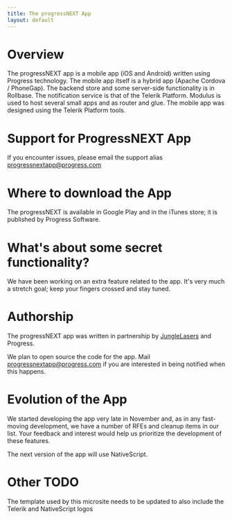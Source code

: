 ```yaml
---
title: The progressNEXT App
layout: default
---
```

 
# Overview
The progressNEXT app is a mobile app (iOS and Android) written using Progress technology.  The mobile app itself is a hybrid app (Apache Cordova / PhoneGap).  The backend store and some server-side functionality is in Rollbase.  The notification service is that of the Telerik Platform.  Modulus is used to host several small apps and as router and glue.  The mobile app was designed using the Telerik Platform tools.

# Support for ProgressNEXT App
If you encounter issues, please email the support alias [progressnextapp@progress.com](mailto:progressnextapp@progress.com)

# Where to download the App
The progressNEXT is available in Google Play and in the iTunes store; it is published by Progress Software.

# What's about some secret functionality?
We have been working on an extra feature related to the app.  It's very much a stretch goal; keep your fingers crossed and stay tuned.

# Authorship
The progressNEXT app was written in partnership by [JungleLasers](http://www.geo30.com/) and Progress.

We plan to open source the code for the app.  Mail [progressnextapp@progress.com](mailto:progressnextapp@progress.com) if you are interested in being notified when this happens. 

# Evolution of the App
We started developing the app very late in November and, as in any fast-moving development, we have a number of RFEs and cleanup items in our list.  Your feedback and interest would help us prioritize the development of these features.

The next version of the app will use NativeScript.

# Other TODO
The template used by this microsite needs to be updated to also include the Telerik and NativeScript logos
 
